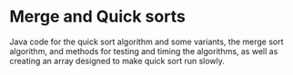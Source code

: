 # Merge and Quick sorts
Java code for the quick sort algorithm and some variants, the merge sort algorithm, and methods for testing and timing the algorithms, as well as creating an array designed to make quick sort run slowly.


